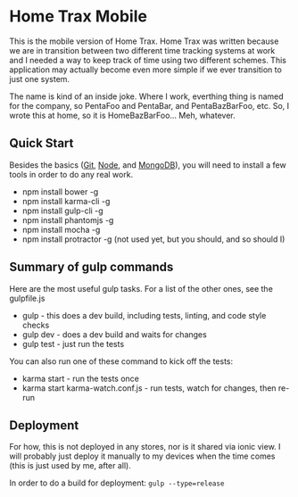 # Home Trax Mobile

This is the mobile version of Home Trax. Home Trax was written because we are in transition between two different
time tracking systems at work and I needed a way to keep track of time using two different schemes. This application
may actually become even more simple if we ever transition to just one system.

The name is kind of an inside joke. Where I work, everthing thing is named for the company, so PentaFoo and
PentaBar, and PentaBazBarFoo, etc. So, I wrote this at home, so it is HomeBazBarFoo... Meh, whatever.

## Quick Start

Besides the basics ([Git](http://git-scm.com/), [Node](http://nodejs.org/), and [MongoDB](https://www.mongodb.org/)),
you will need to install a few tools in order to do any real work.

  - npm install bower -g
  - npm install karma-cli -g
  - npm install gulp-cli -g
  - npm install phantomjs -g
  - npm install mocha -g
  - npm install protractor -g (not used yet, but you should, and so should I)

## Summary of gulp commands

Here are the most useful gulp tasks. For a list of the other ones, see the gulpfile.js

  - gulp - this does a dev build, including tests, linting, and code style checks
  - gulp dev - does a dev build and waits for changes
  - gulp test - just run the tests
  
You can also run one of these command to kick off the tests:
  - karma start - run the tests once
  - karma start karma-watch.conf.js - run tests, watch for changes, then re-run

## Deployment

For how, this is not deployed in any stores, nor is it shared via ionic view. I will probably just deploy it
manually to my devices when the time comes (this is just used by me, after all).

In order to do a build for deployment: ```gulp --type=release```